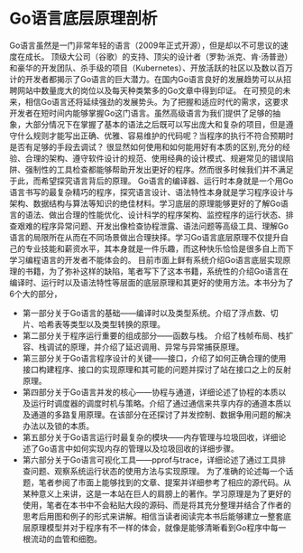 # Go语言底层原理剖析

&#x20;       Go语言虽然是一门非常年轻的语言（2009年正式开源），但是却以不可思议的速度在成长。
&#x20;       顶级大公司（谷歌）的支持、顶尖的设计者（罗勃·派克、肯·汤普逊）和豪华的开发团队、杀手级的项目（Kubernetes）、开放活跃的社区以及数以百万计的开发者都揭示了Go语言的巨大潜力。在国内Go语言良好的发展趋势可以从招聘网站中数量庞大的岗位以及每天种类繁多的Go文章中得到印证。
&#x20;       在可预见的未来，相信Go语言还将延续强劲的发展势头。为了把握和适应时代的需求，这要求开发者在短时间内能够掌握Go这门语言。虽然高级语言为我们提供了足够的抽象，大部分情况下在掌握了基本的语法之后既可以写出庞大和复杂的项目，但是遵守什么规则才能写出正确、优雅、容易维护的代码呢？当程序的执行不符合预期时是否有足够的手段去调试？ 很显然如何使用和如何能用好有本质的区别,充分的经验、合理的架构、遵守软件设计的规范、使用经典的设计模式、规避常见的错误陷阱、强制性的工具检查都能够帮助开发出更好的程序。然而很多时候我们并不满足于此，而希望探究语言背后的原理。
&#x20;       Go语言的编译器、运行时本身就是一个用Go语言书写的最复杂精巧的程序，探究语言设计、语法特性本身就是学习程序设计与架构、数据结构与算法等知识的绝佳材料。学习底层的原理能够更好的了解Go语言的语法、做出合理的性能优化、设计科学的程序架构、监控程序的运行状态、排查艰难的程序异常问题、开发出像检查协程泄露、语法问题等高级工具、理解Go语言的局限所在从而在不同场景做出合理抉择。学习Go语言底层原理不仅提升自己的专业技能和薪资水平，其本身就是一件乐趣，而这种快乐恰恰是很多自上而下学习编程语言的开发者不能体会的。
&#x20;       目前市面上鲜有系统介绍Go语言底层实现原理的书籍，为了弥补这样的缺陷，笔者写下了这本书籍，系统性的介绍Go语言在编译时、运行时以及语法特性等层面的底层原理和其更好的使用方法。本书分为了6个大的部分，
* 第一部分关于Go语言的基础——编译时以及类型系统。介绍了浮点数、切片、哈希表等类型以及类型转换的原理。
* 第二部分关于程序运行重要的组成部分——函数与栈。 介绍了栈帧布局、栈扩容、栈调试的原理，并介绍了延迟调用、异常与异常捕获原理。
* 第三部分关于Go语言程序设计的关键——接口，介绍了如何正确合理的使用接口构建程序、接口的实现原理和其可能的问题并探讨了站在接口之上的反射原理。
* 第四部分关于Go语言并发的核心——协程与通道，详细论述了协程的本质以及运行时调度器的调度时机与策略。介绍了通过通信来共享内存的通道本质以及通道的多路复用原理。在该部分在还探讨了并发控制、数据争用问题的解决办法以及锁的本质。
* 第五部分关于Go语言运行时最复杂的模块——内存管理与垃圾回收，详细论述了Go语言中如何实现内存的管理以及垃圾回收的详细步骤。
* 第六部分关于Go语言可视化工具——pprof与trace，详细论述了通过工具排查问题、观察系统运行状态的使用方法与实现原理。
&#x20;       为了准确的论述每一个话题，笔者参阅了市面上能够找到的文章、提案并详细参考了相应的源代码。从某种意义上来讲，这是一本站在巨人的肩膀上的著作。学习原理是为了更好的使用，笔者在本书中不会粘贴大段的源码、而是将其充分整理并结合了作者的思考后用图和例子的形式来讲解。相信当读者阅读完本书后能够建立一整套底层原理模型并对于程序有不一样的体会，就像是能够清晰看到Go程序中每一根流动的血管和细胞。